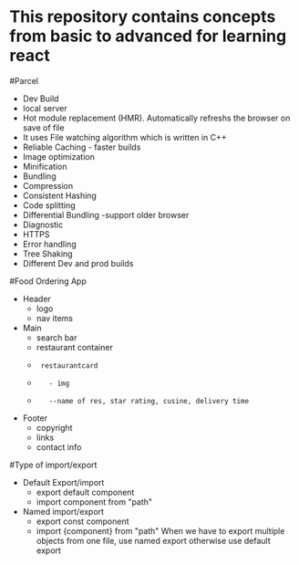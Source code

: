 # This repository contains concepts from basic to advanced for learning react

#Parcel

- Dev Build
- local server
- Hot module replacement (HMR). Automatically refreshs the browser on save of file
- It uses File watching algorithm which is written in C++
- Reliable Caching - faster builds
- Image optimization
- Minification
- Bundling
- Compression
- Consistent Hashing
- Code splitting
- Differential Bundling -support older browser
- Diagnostic
- HTTPS
- Error handling
- Tree Shaking
- Different Dev and prod builds

#Food Ordering App

- Header
  - logo
  - nav items
- Main
  - search bar
  - restaurant container
  -      restaurantcard
  -        - img
  -        --name of res, star rating, cusine, delivery time
- Footer
  - copyright
  - links
  - contact info

#Type of import/export

- Default Export/import
  - export default component
  - import component from "path"
- Named import/export
  - export const component
  - import {component} from "path"
    When we have to export multiple objects from one file, use named export otherwise use default export
